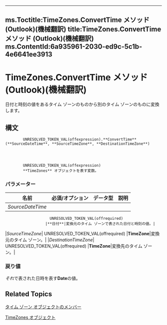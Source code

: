 

---
ms.Toctitle:TimeZones.ConvertTime メソッド (Outlook)(機械翻訳)
title:TimeZones.ConvertTime メソッド (Outlook)(機械翻訳)
ms.ContentId:6a935961-2030-ed9c-5c1b-4e6641ee3913
---
# TimeZones.ConvertTime メソッド (Outlook)(機械翻訳)




日付と時刻の値をあるタイム ゾーンのものから別のタイム ゾーンのものに変換します。

## 構文

            UNRESOLVED_TOKEN_VAL(offexpression).**ConvertTime**(**SourceDateTime**, **SourceTimeZone**, **DestinationTimeZone**)




            UNRESOLVED_TOKEN_VAL(offexpression)
            **TimeZones** オブジェクトを表す変数。

### パラメーター

|**名前**|**必須/オプション**|**データ型**|**説明**|
|---|---|---|---|
|*SourceDateTime*|
                        UNRESOLVED_TOKEN_VAL(offrequired)
                      |**日付**|変換元のタイム ゾーンで表された日付と時刻の値。|
|*SourceTimeZone*|
                        UNRESOLVED_TOKEN_VAL(offrequired)
                      |**TimeZone**|変換元のタイム ゾーン。|
|*DestinationTimeZone*|
                        UNRESOLVED_TOKEN_VAL(offrequired)
                      |**TimeZone**|変換先のタイム ゾーン。|



### 戻り値
*それ*で表された日時を表す**Date**の値。





## Related Topics

[タイム ゾーン オブジェクトのメンバー](b227e782-9290-5a24-b621-9906a713e8cd.md)

[TimeZones オブジェクト](c68f8589-44e9-3c12-45c1-96943fa9bcb7.md)




